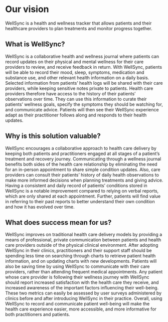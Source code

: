 # Our vision

WellSync is a health and wellness tracker that allows patients and their healthcare providers to plan treatments and monitor progress together.

## What is WellSync?
WellSync is a collaborative health and wellness journal where patients can record updates on their physical and mental wellness for their care providers to review, and receive feedback in return. With WellSync, patients will be able to record their mood, sleep, symptoms, medication and substance use, and other relevant health information on a daily basis. Selected information from patients’ health logs will be shared with their care providers, while keeping sensitive notes private to patients. Health care providers therefore have access to the history of their patients’ observations over time. They can use this information to curate their patients’ wellness goals, specify the symptoms they should be watching for, and communicate advice. Patients will then see their WellSync experience adapt as their practitioner follows along and responds to their health updates.

## Why is this solution valuable?
WellSync encourages a collaborative approach to health care delivery by keeping both patients and practitioners engaged at all stages of a patient’s treatment and recovery journey. Communicating through a wellness journal benefits both sides of the health care relationship by eliminating the need for an in-person appointment to share simple condition updates. Also, care providers can consult their patients’ history of daily health observations to make more informed decisions when planning treatments and giving advice. Having a consistent and daily record of patients’ conditions stored in WellSync is a notable improvement compared to relying on verbal reports, which are only shared at each appointment. Further, patients will find value in referring to their past reports to better understand their own condition and how it has evolved over time.

## What does success mean for us?
WellSync improves on traditional health care delivery models by providing a means of professional, private communication between patients and health care providers outside of the physical clinical environment. After adopting WellSync in their clinics, practitioners and their support staff should be spending less time on searching through charts to retrieve patient health information, and on updating charts with new developments. Patients will also be saving time by using WellSync to communicate with their care providers, rather than attending frequent medical appointments. Any patient whose care provider is following their wellness journey with WellSync should report increased satisfaction with the health care they receive, and increased awareness of the important factors influencing their well-being. These two metrics can easily be assessed by user surveys administered by clinics before and after introducing WellSync in their practice. Overall, using WellSync to record and communicate patient well-being will make the health care experience easier, more accessible, and more informative for both practitioners and patients.